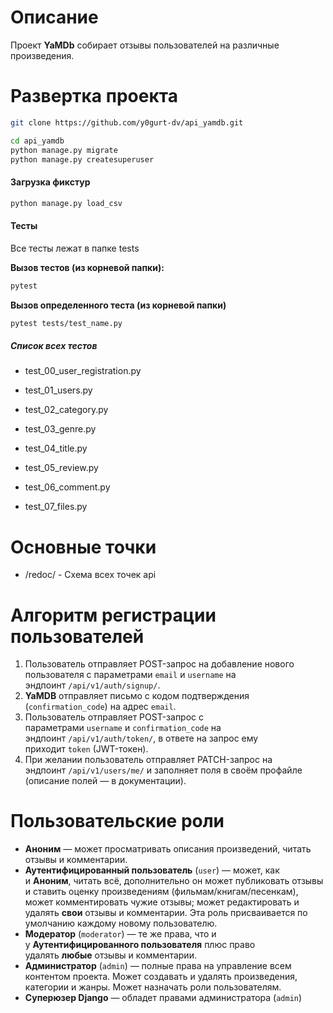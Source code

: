 # Описание

Проект **YaMDb** собирает отзывы пользователей на различные произведения.



# Развертка проекта

```bash
git clone https://github.com/y0gurt-dv/api_yamdb.git
```

```bash
cd api_yamdb
python manage.py migrate
python manage.py createsuperuser
```

#### Загрузка фикстур

```bash
python manage.py load_csv
```

#### Тесты

Все тесты лежат в папке tests


**Вызов тестов (из корневой папки):**

```bash
pytest
```

**Вызов определенного теста (из корневой папки)**

```bash
pytest tests/test_name.py
```

##### Список всех тестов

- test_00_user_registration.py

- test_01_users.py

- test_02_category.py

- test_03_genre.py

- test_04_title.py

- test_05_review.py

- test_06_comment.py

- test_07_files.py



# Основные точки

- /redoc/ - Схема всех точек аpi



# Алгоритм регистрации пользователей

1. Пользователь отправляет POST-запрос на добавление нового пользователя с параметрами `email` и `username` на эндпоинт `/api/v1/auth/signup/`.
2. **YaMDB** отправляет письмо с кодом подтверждения (`confirmation_code`) на адрес `email`.
3. Пользователь отправляет POST-запрос с параметрами `username` и `confirmation_code` на эндпоинт `/api/v1/auth/token/`, в ответе на запрос ему приходит `token` (JWT-токен).
4. При желании пользователь отправляет PATCH-запрос на эндпоинт `/api/v1/users/me/` и заполняет поля в своём профайле (описание полей — в документации).

# Пользовательские роли

- **Аноним** — может просматривать описания произведений, читать отзывы и комментарии.
- **Аутентифицированный пользователь** (`user`) — может, как и **Аноним**, читать всё, дополнительно он может публиковать отзывы и ставить оценку произведениям (фильмам/книгам/песенкам), может комментировать чужие отзывы; может редактировать и удалять **свои** отзывы и комментарии. Эта роль присваивается по умолчанию каждому новому пользователю.
- **Модератор** (`moderator`) — те же права, что и у **Аутентифицированного пользователя** плюс право удалять **любые** отзывы и комментарии.
- **Администратор** (`admin`) — полные права на управление всем контентом проекта. Может создавать и удалять произведения, категории и жанры. Может назначать роли пользователям.
- **Суперюзер Django** — обладет правами администратора (`admin`)
